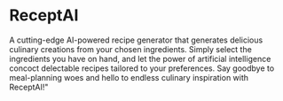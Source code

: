 # ReceptAI
A cutting-edge AI-powered recipe generator that generates delicious culinary creations from your chosen ingredients.
Simply select the ingredients you have on hand, and let the power of artificial intelligence concoct delectable recipes tailored to your preferences.
Say goodbye to meal-planning woes and hello to endless culinary inspiration with ReceptAI!"
